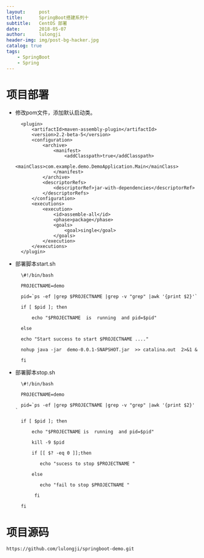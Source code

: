 ```yaml
---
layout:     post
title:      SpringBoot搭建系列十
subtitle:   CentOS 部署
date:       2018-05-07
author:     lulongji
header-img: img/post-bg-hacker.jpg
catalog: true
tags:
    - SpringBoot
    - Spring
---
```


# 项目部署

- 修改pom文件，添加默认启动类。

        <plugin>
            <artifactId>maven-assembly-plugin</artifactId>
            <version>2.2-beta-5</version>
            <configuration>
                <archive>
                    <manifest>
                        <addClasspath>true</addClasspath>
                        <mainClass>com.example.demo.DemoApplication.Main</mainClass>
                    </manifest>
                </archive>
                <descriptorRefs>
                    <descriptorRef>jar-with-dependencies</descriptorRef>
                </descriptorRefs>
            </configuration>
            <executions>
                <execution>
                    <id>assemble-all</id>
                    <phase>package</phase>
                    <goals>
                        <goal>single</goal>
                    </goals>
                </execution>
            </executions>
        </plugin>


- 部署脚本start.sh

        \#!/bin/bash

        PROJECTNAME=demo

        pid=`ps -ef |grep $PROJECTNAME |grep -v "grep" |awk '{print $2}'`

        if [ $pid ]; then

        ​    echo "$PROJECTNAME  is  running  and pid=$pid"

        else

        echo "Start success to start $PROJECTNAME ...."

        nohup java -jar  demo-0.0.1-SNAPSHOT.jar  >> catalina.out  2>&1 &

        fi


- 部署脚本stop.sh


        \#!/bin/bash

        PROJECTNAME=demo

        pid=`ps -ef |grep $PROJECTNAME |grep -v "grep" |awk '{print $2}' `

        if [ $pid ]; then

        ​    echo "$PROJECTNAME is  running  and pid=$pid"

        ​    kill -9 $pid

        ​    if [[ $? -eq 0 ]];then

        ​       echo "sucess to stop $PROJECTNAME "

        ​    else

        ​       echo "fail to stop $PROJECTNAME "

        ​     fi

        fi



# 项目源码
```https://github.com/lulongji/springboot-demo.git```
